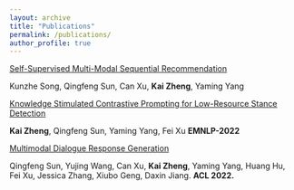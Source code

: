 ```yaml
---
layout: archive
title: "Publications"
permalink: /publications/
author_profile: true
---
```


<!-- PCL: Peer-Contrastive Learning with Diverse Augmentations for Unsupervised Sentence Embeddings
Qiyu Wu, Chongyang Tao, Tao Shen, Can Xu, Xiubo Geng, Daxin Jiang. EMNLP 2022. -->

<!-- [Adversarial Knowledge Stimulated Contrastive Prompting for Few-shot Language Learners]()

**Kai Zheng**,Qingfeng Sun, Yaming Yang, Tengchao Lv, Yeyong Pi, changlin zhao, Fei Xu, Qi Zhang. **ACL 2023.** -->

[Self-Supervised Multi-Modal Sequential Recommendation](https://arxiv.org/abs/2304.13277)

Kunzhe Song, Qingfeng Sun, Can Xu, **Kai Zheng**, Yaming Yang

[Knowledge Stimulated Contrastive Prompting for Low-Resource Stance Detection](https://aclanthology.org/2022.findings-emnlp.83/)

**Kai Zheng**, Qingfeng Sun, Yaming Yang, Fei Xu
**EMNLP-2022**


[Multimodal Dialogue Response Generation](https://arxiv.org/abs/2110.08515)

Qingfeng Sun, Yujing Wang, Can Xu, **Kai Zheng**, Yaming Yang, Huang Hu, Fei Xu, Jessica Zhang, Xiubo Geng, Daxin Jiang. **ACL 2022.**






